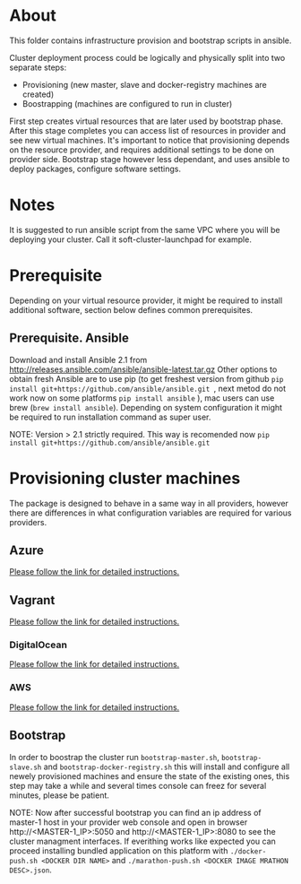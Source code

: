 # About
This folder contains infrastructure provision and bootstrap scripts in ansible.

Cluster deployment process could be logically and physically split into two separate steps:
* Provisioning (new master, slave and docker-registry machines are created)
* Boostrapping (machines are configured to run in cluster)

First step creates virtual resources that are later used by bootstrap phase. After this stage completes you can access list of resources in provider and see new virtual machines.
It's important to notice that provisioning depends on the resource provider, and requires additional settings to be done on provider side.
Bootstrap stage however less dependant, and uses ansible to deploy packages, configure software settings.

# Notes
It is suggested to run ansible script from the same VPC where you will be deploying your cluster. Call it soft-cluster-launchpad for example.

# Prerequisite

Depending on your virtual resource provider, it might be required to install additional software, section below defines common prerequisites.

## Prerequisite. Ansible
Download and install Ansible 2.1 from http://releases.ansible.com/ansible/ansible-latest.tar.gz
Other options to obtain fresh Ansible are to use pip (to get freshest version from github ```pip install git+https://github.com/ansible/ansible.git ```, next metod do not work now on some platforms ```pip install ansible``` ), mac users can use brew (```brew install ansible```).
Depending on system configuration it might be required to run installation command as super user.

NOTE: Version > 2.1 strictly required. This way is recomended now ```pip install git+https://github.com/ansible/ansible.git```

# Provisioning cluster machines

The package is designed to behave in a same way in all providers, however there are differences in what configuration variables are required for various providers.

## Azure
[Please follow the link for detailed instructions.](README.azure.md)

## Vagrant
[Please follow the link for detailed instructions.](README.vagrant.md)

### DigitalOcean
[Please follow the link for detailed instructions.](README.digitalocean.md)

### AWS
[Please follow the link for detailed instructions.](README.ec2.md)

## Bootstrap
In order to boostrap the cluster run ```bootstrap-master.sh```, ```bootstrap-slave.sh``` and ```bootstrap-docker-registry.sh``` this will install and configure all newely provisioned machines and ensure the state of the existing ones, this step may take a while and several times console can freez for several minutes, please be patient.

NOTE: Now after successful bootstrap you can find an ip address of master-1 host in your provider web console and open in browser http://<MASTER-1_IP>:5050 and http://<MASTER-1_IP>:8080 to see the cluster managment interfaces. If everithing works like expected you can proceed installing bundled application on this platform with ```./docker-push.sh <DOCKER DIR NAME>``` and ```./marathon-push.sh <DOCKER IMAGE MRATHON DESC>.json```.


